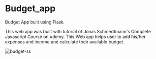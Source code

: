 # Budget_app
Budget App built using Flask.

This web app was built with tutorial of Jonas Schmedtmann's Complete Javascript Course on udemy. This Web app helps user to add his/her expenses and income and calculate their available budget. 

![budget-ss](https://user-images.githubusercontent.com/59278577/85848568-fe88b080-b7c6-11ea-983d-e75cc6a5a384.PNG)
